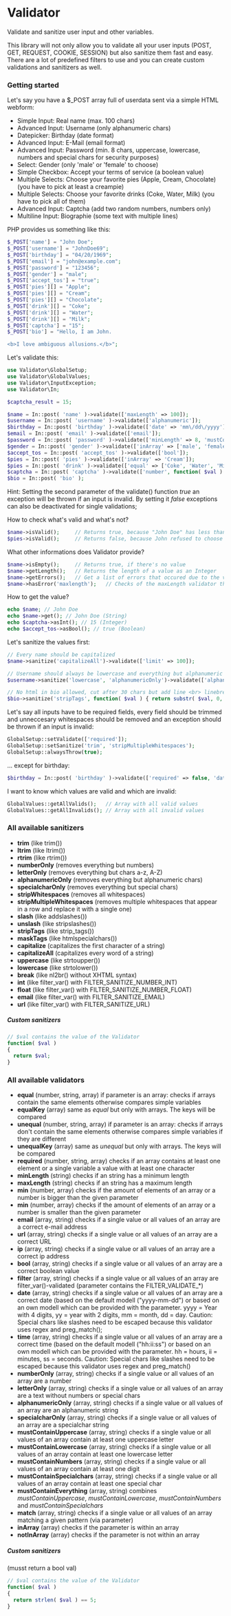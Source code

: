 # Validator
Validate and sanitize user input and other variables.

This library will not only allow you to validate all your user inputs (POST, GET, REQUEST, COOKIE, SESSION) but also sanitize them fast and easy. There are a lot of predefined filters to use and you can create custom validations and sanitizers as well.

### Getting started
Let's say you have a $\_POST array full of userdata sent via a simple HTML webform:

- Simple Input:     Real name (max. 100 chars)
- Advanced Input:   Username (only alphanumeric chars)
- Datepicker:       Birthday (date format)
- Advanced Input:   E-Mail (email format)
- Advanced Input:   Password (min. 8 chars, uppercase, lowercase, numbers and special chars for security purposes)
- Select:           Gender (only 'male' or 'female' to choose)
- Simple Checkbox:  Accept your terms of service (a boolean value)
- Multiple Selects: Choose your favorite pies (Apple, Cream, Chocolate) (you have to pick at least a creampie)
- Multiple Selects: Choose your favorite drinks (Coke, Water, Milk) (you have to pick all of them)
- Advanced Input:   Captcha (add two random numbers, numbers only)
- Multiline Input:  Biographie (some text with multiple lines)

PHP provides us something like this:
```PHP
$_POST['name'] = "John Doe";
$_POST['username'] = "JohnDoe69";
$_POST['birthday'] = "04/20/1969";
$_POST['email'] = "john@example.com";
$_POST['password'] = "123456";
$_POST['gender'] = "male";
$_POST['accept_tos'] = "true";
$_POST['pies'][] = "Apple";
$_POST['pies'][] = "Cream";
$_POST['pies'][] = "Chocolate";
$_POST['drink'][] = "Coke";
$_POST['drink'][] = "Water";
$_POST['drink'][] = "Milk";
$_POST['captcha'] = "15";
$_POST['bio'] = "Hello, I am John.

<b>I love ambiguous allusions.</b>";
```

Let's validate this:
```PHP
use Validator\GlobalSetup;
use Validator\GlobalValues;
use Validator\InputException;
use Validator\In;

$captcha_result = 15;

$name = In::post( 'name' )->validate(['maxLength' => 100]);
$username = In::post( 'username' )->validate(['alphanumeric']);
$birthday = In::post( 'birthday' )->validate(['date' => 'mm\/dd\/yyyy']);
$email = In::post( 'email' )->validate(['email']);
$password = In::post( 'password' )->validate(['minLength' => 8, 'mustContainEverything']);
$gender = In::post( 'gender' )->validate(['inArray' => ['male', 'female']]);
$accept_tos = In::post( 'accept_tos' )->validate(['bool']);
$pies = In::post( 'pies' )->validate(['inArray' => 'Cream']);
$pies = In::post( 'drink' )->validate(['equal' => ['Coke', 'Water', 'Milk']]);
$captcha = In::post( 'captcha' )->validate(['number', function( $val ) use ( $captcha_result ) { return $val == $captcha_result; }]);
$bio = In::post( 'bio' );
```
Hint: Setting the second parameter of the validate() function _true_ an exception will be thrown if an input is invalid. By setting it _false_ exceptions can also be deactivated for single validations;

How to check what's valid and what's not?
```PHP
$name->isValid();     // Returns true, because "John Doe" has less than 100 chars
$pies->isValid();     // Returns false, because John refused to choose the creampie
```

What other informations does Validator provide?
```PHP
$name->isEmpty();     // Returns true, if there's no value
$name->getLength();   // Returns the length of a value as an Integer
$name->getErrors();   // Get a list of errors that occured due to the validation
$name->hasError('maxlength');   // Checks of the maxLength validator throw an Error
```

How to get the value?
```PHP
echo $name; // John Doe
echo $name->get(); // John Doe (String)
echo $captcha->asInt(); // 15 (Integer)
echo $accept_tos->asBool(); // true (Boolean)
```

Let's sanitize the values first:
```PHP
// Every name should be capitalized
$name->sanitize('capitalizeAll')->validate(['limit' => 100]);

// Username should always be lowercase and everything but alphanumeric chars should be stripped
$username->sanitize('lowercase', 'alphanumericOnly')->validate(['alphanumeric']);

// No html in bio allowed, cut after 30 chars but add line <br> linebreaks
$bio->sanitize('stripTags', function( $val ) { return substr( $val, 0, 30 ); }, 'break' );
```

Let's say all inputs have to be required fields, every field should be trimmed and unneccesary whitespaces should be removed and an exception should be thrown if an input is invalid:
```PHP
GlobalSetup::setValidate(['required']);
GlobalSetup::setSanitize('trim', 'stripMultipleWhitespaces');
GlobalSetup::alwaysThrow(true);
```

... except for birthday:
```PHP
$birthday = In::post( 'birthday' )->validate(['required' => false, 'date' => 'mm\/dd\/yyyy']);
```

I want to know which values are valid and which are invalid:
```PHP
GlobalValues::getAllValids();   // Array with all valid values
GlobalValues::getAllInvalids(); // Array with all invalid values
```

### All available sanitizers

- **trim** (like trim())
- **ltrim** (like ltrim())
- **rtrim** (like rtrim())
- **numberOnly** (removes everything but numbers)
- **letterOnly** (removes everything but chars a-z, A-Z)
- **alphanumericOnly** (removes everything but alphanumeric chars)
- **specialcharOnly** (removes everything but special chars)
- **stripWhitespaces** (removes all whitespaces)
- **stripMultipleWhitespaces** (removes multiple whitespaces that appear in a row and replace it with a single one)
- **slash** (like addslashes())
- **unslash** (like stripslashes())
- **stripTags** (like strip_tags())
- **maskTags** (like htmlspecialchars())
- **capitalize** (capitalizes the first character of a string)
- **capitalizeAll** (capitalizes every word of a string)
- **uppercase** (like strtoupper())
- **lowercase** (like strtolower())
- **break** (like nl2br() without XHTML syntax)
- **int** (like filter_var() with FILTER_SANITIZE_NUMBER_INT)
- **float** (like filter_var() with FILTER_SANITIZE_NUMBER_FLOAT)
- **email** (like filter_var() with FILTER_SANITIZE_EMAIL)
- **url** (like filter_var() with FILTER_SANITIZE_URL)

##### Custom sanitizers
```PHP
// $val contains the value of the Validator
function( $val )
{
  return $val;
}
```
### All available validators

- **equal** (number, string, array) if parameter is an array: checks if arrays contain the same elements otherwise compares simple variables
- **equalKey** (array) same as _equal_ but only with arrays. The keys will be compared
- **unequal** (number, string, array) if parameter is an array: checks if arrays don't contain the same elements otherwise compares simple variables if they are different
- **unequalKey** (array) same as _unequal_ but only with arrays. The keys will be compared
- **required** (number, string, array) checks if an array contains at least one element or a single variable a value with at least one character
- **minLength** (string) checks if an string has a minimum length
- **maxLength** (string) checks if an string has a maximum length
- **min** (number, array) checks if the amount of elements of an array or a number is bigger than the given parameter
- **min** (number, array) checks if the amount of elements of an array or a number is smaller than the given parameter
- **email** (array, string) checks if a single value or all values of an array are a correct e-mail address
- **url** (array, string) checks if a single value or all values of an array are a correct URL
- **ip** (array, string) checks if a single value or all values of an array are a correct ip address
- **bool** (array, string) checks if a single value or all values of an array are a correct boolean value
- **filter** (array, string) checks if a single value or all values of an array are filter_var()-validated (parameter contains the FILTER_VALIDATE_*)
- **date** (array, string) checks if a single value or all values of an array are a correct date (based on the default modell ("yyyy-mm-dd") or based on an own modell which can be provided with the parameter. yyyy = Year with 4 digits, yy = year with 2 digits, mm = month, dd = day. Caution: Special chars like slashes need to be escaped because this validator uses regex and preg_match();
- **time** (array, string) checks if a single value or all values of an array are a correct time (based on the default modell ("hh:ii:ss") or based on an own modell which can be provided with the parameter. hh = hours, ii = minutes, ss = seconds. Caution: Special chars like slashes need to be escaped because this validator uses regex and preg_match()
- **numberOnly** (array, string) checks if a single value or all values of an array are a number
- **letterOnly** (array, string) checks if a single value or all values of an array are a text without numbers or special chars
- **alphanumericOnly** (array, string) checks if a single value or all values of an array are an alphanumeric string
- **specialcharOnly** (array, string) checks if a single value or all values of an array are a specialchar string
- **mustContainUppercase** (array, string) checks if a single value or all values of an array contain at least one uppercase letter
- **mustContainLowercase** (array, string) checks if a single value or all values of an array contain at least one lowercase letter
- **mustContainNumbers** (array, string) checks if a single value or all values of an array contain at least one digit
- **mustContainSpecialchars** (array, string) checks if a single value or all values of an array contain at least one special char
- **mustContainEverything** (array, string) combines _mustContainUppercase_, _mustContainLowercase_, _mustContainNumbers_ and _mustContainSpecialchars_
- **match** (array, string) checks if a single value or all values of an array matching a given pattern (via parameter)
- **inArray** (array) checks if the parameter is within an array
- **notInArray** (array) checks if the parameter is not within an array

##### Custom sanitizers
(musst return a bool val)
```PHP
// $val contains the value of the Validator
function( $val )
{
  return strlen( $val ) == 5;
}
```

